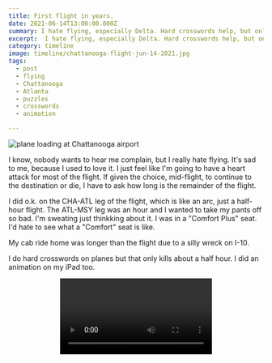 ```yaml
---
title: First flight in years.
date: 2021-06-14T13:00:00.000Z
summary: I hate flying, especially Delta. Hard crosswords help, but only to a degree.
excerpt:  I hate flying, especially Delta. Hard crosswords help, but only to a degree.
category: timeline
image: timeline/chattanooga-flight-jun-14-2021.jpg
tags:
  - post 
  - flying
  - Chattanooga
  - Atlanta
  - puzzles
  - crosswords
  - animation

---
```


![plane loading at Chattanooga airport](/static/img/timeline/chattanooga-flight-jun-14-2021.jpg "plane loading at Chattanooga airport")

I know, nobody wants to hear me complain, but I really hate flying. It's sad to me, because I used to love it.
I just feel like I'm going to have a heart attack for most of the flight. If given the choice, mid-flight, to continue to the destination or die, I have to ask how long is the remainder of the flight.

I did o.k. on the CHA-ATL leg of the flight, which is like an arc, just a half-hour flight. The ATL-MSY leg was an hour and I wanted to take my pants off so bad. I'm sweating just thinkking about it. I was in a "Comfort Plus" seat. I'd hate to see what a "Comfort" seat is like.

My cab ride home was longer than the flight due to a silly wreck on I-10.

I do hard crosswords on planes but that only kills about a half hour. I did an animation on my iPad too.

<div style="width: 100%; max-width:  1200px; text-align: center;">
<video controls loop>
  <source type="video/mp4" src="/static/img/animations/mp4s/Airplane-Animation-jun-14-2021.mp4"></source>
  <p>Your browser does not support the video element.</p>
</video>
</div>

